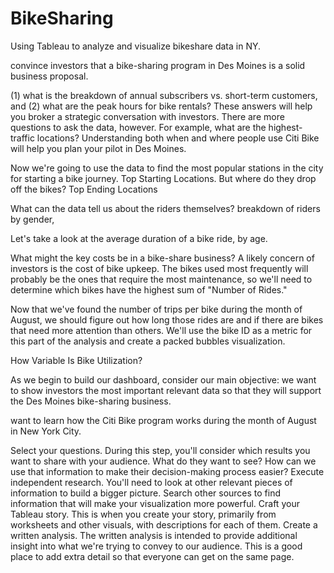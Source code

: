 # BikeSharing
Using Tableau to analyze and visualize bikeshare data in NY. 

convince investors that a bike-sharing program in Des Moines is a solid business proposal.

(1) what is the breakdown of annual subscribers vs. short-term customers, and (2) what are the peak hours for bike rentals? These answers will help you broker a strategic conversation with investors. There are more questions to ask the data, however. For example, what are the highest-traffic locations? Understanding both when and where people use Citi Bike will help you plan your pilot in Des Moines.

Now we're going to use the data to find the most popular stations in the city for starting a bike journey. Top Starting Locations.
But where do they drop off the bikes? Top Ending Locations

What can the data tell us about the riders themselves? breakdown of riders by gender, 

Let's take a look at the average duration of a bike ride, by age.

What might the key costs be in a bike-share business? 
A likely concern of investors is the cost of bike upkeep. The bikes used most frequently will probably be the ones that require the most maintenance, so we'll need to determine which bikes have the highest sum of "Number of Rides."

Now that we've found the number of trips per bike during the month of August, we should figure out how long those rides are and if there are bikes that need more attention than others. We'll use the bike ID as a metric for this part of the analysis and create a packed bubbles visualization.

How Variable Is Bike Utilization?

As we begin to build our dashboard, consider our main objective: we want to show investors the most important relevant data so that they will support the Des Moines bike-sharing business.

want to learn how the Citi Bike program works during the month of August in New York City.

Select your questions. During this step, you'll consider which results you want to share with your audience. What do they want to see? How can we use that information to make their decision-making process easier?
Execute independent research. You'll need to look at other relevant pieces of information to build a bigger picture. Search other sources to find information that will make your visualization more powerful.
Craft your Tableau story. This is when you create your story, primarily from worksheets and other visuals, with descriptions for each of them.
Create a written analysis. The written analysis is intended to provide additional insight into what we're trying to convey to our audience. This is a good place to add extra detail so that everyone can get on the same page.
